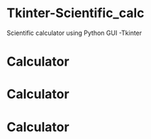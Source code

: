 # Tkinter-Scientific_calc
Scientific calculator using Python GUI -Tkinter
# Calculator
# Calculator
# Calculator
